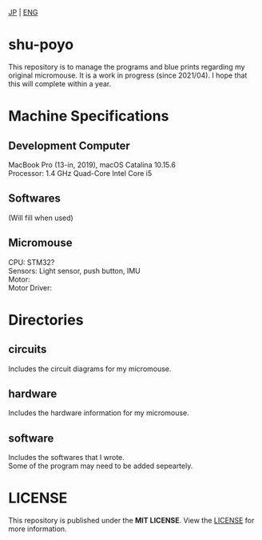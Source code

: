 [JP](https://github.com/shu-rt/shu-poyo/) | [ENG](https://github.com/shu-rt/shu-poyo/blob/main/README.en.md)

# shu-poyo
This repository is to manage the programs and blue prints regarding my original micromouse.
It is a work in progress (since 2021/04). I hope that this will complete within a year.

# Machine Specifications
## Development Computer
MacBook Pro (13-in, 2019), macOS Catalina 10.15.6  
Processor: 1.4 GHz Quad-Core Intel Core i5  

## Softwares
(Will fill when used)

## Micromouse
CPU: STM32?  
Sensors: Light sensor, push button, IMU  
Motor:  
Motor Driver:  


# Directories
## circuits
Includes the circuit diagrams for my micromouse.

## hardware
Includes the hardware information for my micromouse.

## software
Includes the softwares that I wrote.  
Some of the program may need to be added sepeartely. 

# LICENSE
This repository is published under the **MIT LICENSE**.
View the [LICENSE](https://github.com/shu-rt/shu-poyo/blob/main/LICENSE) for more information.